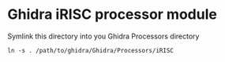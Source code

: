 Ghidra iRISC processor module
=============================

Symlink this directory into you Ghidra Processors directory
```shell
ln -s . /path/to/ghidra/Ghidra/Processors/iRISC
```
